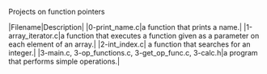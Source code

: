 Projects on function pointers

|Filename|Description|
|0-print_name.c|a function that prints a name.|
|1-array_iterator.c|a function that executes a function given as a parameter on
each element of an array.|
|2-int_index.c| a function that searches for an integer.|
|3-main.c, 3-op_functions.c, 3-get_op_func.c, 3-calc.h|a program that performs
simple operations.|